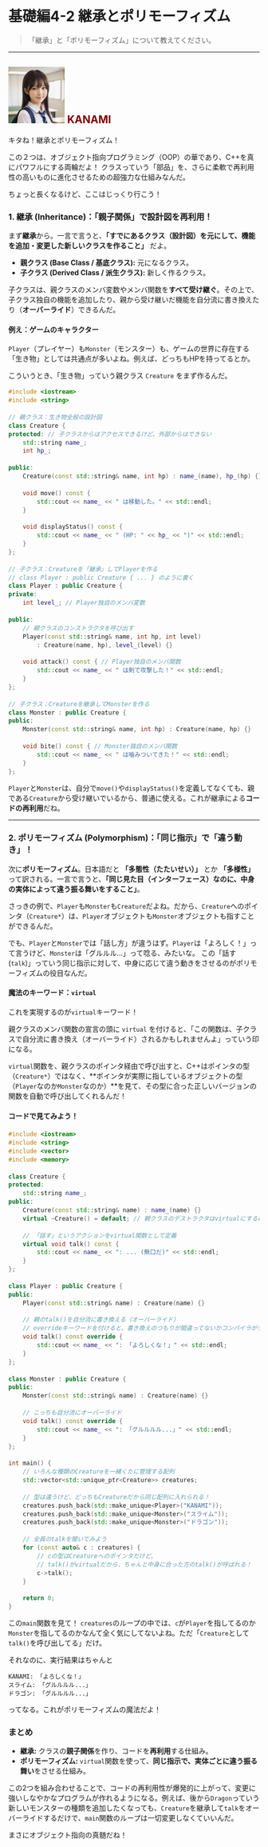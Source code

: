 # 基礎編4-2 継承とポリモーフィズム
> 「継承」と「ポリモーフィズム」について教えてください。

***
## ![](./img/KANAMI.png "KANAMI") <font color="Maroon">KANAMI</font>

キタね！継承とポリモーフィズム！

この２つは、オブジェクト指向プログラミング（OOP）の華であり、C++を真にパワフルにする両輪だよ！ クラスっていう「部品」を、さらに柔軟で再利用性の高いものに進化させるための超強力な仕組みなんだ。

ちょっと長くなるけど、ここはじっくり行こう！

### 1. 継承 (Inheritance)：「親子関係」で設計図を再利用！

まず**継承**から。一言で言うと、**「すでにあるクラス（設計図）を元にして、機能を追加・変更した新しいクラスを作ること」** だよ。

* **親クラス (Base Class / 基底クラス):** 元になるクラス。
* **子クラス (Derived Class / 派生クラス):** 新しく作るクラス。

子クラスは、親クラスのメンバ変数やメンバ関数を**すべて受け継ぐ**。その上で、子クラス独自の機能を追加したり、親から受け継いだ機能を自分流に書き換えたり（**オーバーライド**）できるんだ。

#### 例え：ゲームのキャラクター

`Player`（プレイヤー）も`Monster`（モンスター）も、ゲームの世界に存在する「生き物」としては共通点が多いよね。例えば、どっちもHPを持ってるとか。

こういうとき、「生き物」っていう親クラス `Creature` をまず作るんだ。

```cpp
#include <iostream>
#include <string>

// 親クラス：生き物全般の設計図
class Creature {
protected: // 子クラスからはアクセスできるけど、外部からはできない
    std::string name_;
    int hp_;

public:
    Creature(const std::string& name, int hp) : name_(name), hp_(hp) {}

    void move() const {
        std::cout << name_ << " は移動した。" << std::endl;
    }

    void displayStatus() const {
        std::cout << name_ << " (HP: " << hp_ << ")" << std::endl;
    }
};

// 子クラス：Creatureを「継承」してPlayerを作る
// class Player : public Creature { ... } のように書く
class Player : public Creature {
private:
    int level_; // Player独自のメンバ変数

public:
    // 親クラスのコンストラクタを呼び出す
    Player(const std::string& name, int hp, int level)
        : Creature(name, hp), level_(level) {}

    void attack() const { // Player独自のメンバ関数
        std::cout << name_ << " は剣で攻撃した！" << std::endl;
    }
};

// 子クラス：Creatureを継承してMonsterを作る
class Monster : public Creature {
public:
    Monster(const std::string& name, int hp) : Creature(name, hp) {}

    void bite() const { // Monster独自のメンバ関数
        std::cout << name_ << " は噛みついてきた！" << std::endl;
    }
};
```
`Player`と`Monster`は、自分で`move()`や`displayStatus()`を定義してなくても、親である`Creature`から受け継いでいるから、普通に使える。これが継承による**コードの再利用**だね。

---

### 2. ポリモーフィズム (Polymorphism)：「同じ指示」で「違う動き」！

次に**ポリモーフィズム**。日本語だと **「多態性（たたいせい）」** とか **「多様性」** って訳される。一言で言うと、**「同じ見た目（インターフェース）なのに、中身の実体によって違う振る舞いをすること」**。

さっきの例で、`Player`も`Monster`も`Creature`だよね。だから、`Creature`へのポインタ（`Creature*`）は、`Player`オブジェクトも`Monster`オブジェクトも指すことができるんだ。

でも、`Player`と`Monster`では「話し方」が違うはず。`Player`は「よろしく！」って言うけど、`Monster`は「グルルル…」って唸る、みたいな。
この「話す (`talk`)」っていう同じ指示に対して、中身に応じて違う動きをさせるのがポリモーフィズムの役目なんだ。

#### 魔法のキーワード：`virtual`

これを実現するのが`virtual`キーワード！

親クラスのメンバ関数の宣言の頭に `virtual` を付けると、「この関数は、子クラスで自分流に書き換え（オーバーライド）されるかもしれませんよ」っていう印になる。

`virtual`関数を、親クラスのポインタ経由で呼び出すと、C++はポインタの型（`Creature*`）ではなく、**ポインタが実際に指しているオブジェクトの型（`Player`なのか`Monster`なのか）**を見て、その型に合った正しいバージョンの関数を自動で呼び出してくれるんだ！

#### コードで見てみよう！

```cpp
#include <iostream>
#include <string>
#include <vector>
#include <memory>

class Creature {
protected:
    std::string name_;
public:
    Creature(const std::string& name) : name_(name) {}
    virtual ~Creature() = default; // 親クラスのデストラクタはvirtualにするのがお作法！

    // 「話す」というアクションをvirtual関数として定義
    virtual void talk() const {
        std::cout << name_ << ": ... (無口だ)" << std::endl;
    }
};

class Player : public Creature {
public:
    Player(const std::string& name) : Creature(name) {}

    // 親のtalk()を自分流に書き換える（オーバーライド）
    // overrideキーワードを付けると、書き換えのつもりが間違ってないかコンパイラがチェックしてくれる
    void talk() const override {
        std::cout << name_ << ": 「よろしくな！」" << std::endl;
    }
};

class Monster : public Creature {
public:
    Monster(const std::string& name) : Creature(name) {}

    // こっちも自分流にオーバーライド
    void talk() const override {
        std::cout << name_ << ": 「グルルルル...」" << std::endl;
    }
};

int main() {
    // いろんな種類のCreatureを一緒くたに管理する配列
    std::vector<std::unique_ptr<Creature>> creatures;

    // 型は違うけど、どっちもCreatureだから同じ配列に入れられる！
    creatures.push_back(std::make_unique<Player>("KANAMI"));
    creatures.push_back(std::make_unique<Monster>("スライム"));
    creatures.push_back(std::make_unique<Monster>("ドラゴン"));

    // 全員のtalkを聞いてみよう
    for (const auto& c : creatures) {
        // cの型はCreatureへのポインタだけど、
        // talk()がvirtualだから、ちゃんと中身に合った方のtalk()が呼ばれる！
        c->talk();
    }

    return 0;
}
```
この`main`関数を見て！ `creatures`のループの中では、`c`が`Player`を指してるのか`Monster`を指してるのかなんて全く気にしてないよね。ただ「`Creature`として`talk()`を呼び出してる」だけ。

それなのに、実行結果はちゃんと
```
KANAMI: 「よろしくな！」
スライム: 「グルルルル...」
ドラゴン: 「グルルルル...」
```
ってなる。これがポリモーフィズムの魔法だよ！

### まとめ

* **継承:** クラスの**親子関係**を作り、コードを**再利用**する仕組み。
* **ポリモーフィズム:** `virtual`関数を使って、**同じ指示で、実体ごとに違う振る舞い**をさせる仕組み。

この2つを組み合わせることで、コードの再利用性が爆発的に上がって、変更に強いしなやかなプログラムが作れるようになる。例えば、後から`Dragon`っていう新しいモンスターの種類を追加したくなっても、`Creature`を継承して`talk`をオーバーライドするだけで、`main`関数のループは一切変更しなくていいんだ。

まさにオブジェクト指向の真髄だね！
